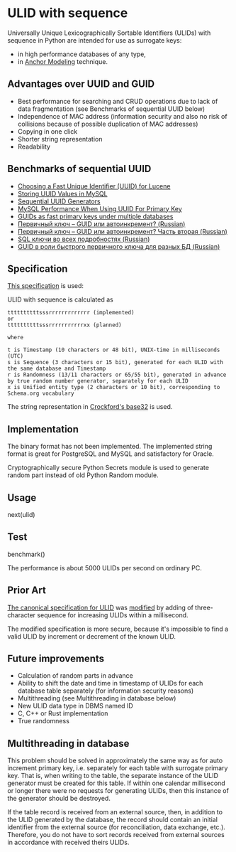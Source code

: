 # ULID with sequence
Universally Unique Lexicographically Sortable Identifiers (ULIDs) with sequence in Python
are intended for use as surrogate keys:
* in high performance databases of any type,
* in [Anchor Modeling](https://en.wikipedia.org/wiki/Anchor_modeling) technique.
## Advantages over UUID and GUID
* Best performance for searching and CRUD operations due to lack of data fragmentation (see Benchmarks of sequential UUID below)
* Independence of MAC address (information security and also no risk of collisions because of possible duplication of MAC addresses)
* Copying in one click
* Shorter string representation
* Readability
## Benchmarks of sequential UUID
* [Choosing a Fast Unique Identifier (UUID) for Lucene](https://dzone.com/articles/choosing-fast-unique)
* [Storing UUID Values in MySQL](https://www.percona.com/blog/2014/12/19/store-uuid-optimized-way/)
* [Sequential UUID Generators](https://www.2ndquadrant.com/en/blog/sequential-uuid-generators/)
* [MySQL Performance When Using UUID For Primary Key](https://blog.programster.org/mysql-performance-when-using-uuid-for-primary-key)
* [GUIDs as fast primary keys under multiple databases](https://www.codeproject.com/Articles/388157/GUIDs-as-fast-primary-keys-under-multiple-database)
* [Первичный ключ – GUID или автоинкремент? (Russian)](https://habr.com/ru/post/265437/)
* [Первичный ключ – GUID или автоинкремент? Часть вторая (Russian)](https://habr.com/ru/post/268605/)
* [SQL ключи во всех подробностях (Russian)](https://habr.com/ru/company/oleg-bunin/blog/348172/#uuid)
* [GUID в роли быстрого первичного ключа для разных БД (Russian)](http://www.interface.ru/home.asp?artId=29255)
## Specification
[This specification](https://github.com/ahawker/ulid/issues/306#issuecomment-451850395) is used:

ULID with sequence is calculated as

    ttttttttttsssrrrrrrrrrrrrr (implemented)
    or
    ttttttttttsssrrrrrrrrrrrxx (planned)

    where

    t is Timestamp (10 characters or 48 bit), UNIX-time in milliseconds (UTC)
    s is Sequence (3 characters or 15 bit), generated for each ULID with the same database and Timestamp
    r is Randomness (13/11 characters or 65/55 bit), generated in advance by true random number generator, separately for each ULID
    x is Unified entity type (2 characters or 10 bit), corresponding to Schema.org vocabulary

The string representation in [Crockford's base32](https://www.crockford.com/base32.html) is used.
## Implementation
The binary format has not been implemented. The implemented string format is great for PostgreSQL and MySQL and satisfactory for Oracle.

Cryptographically secure Python Secrets module is used to generate random part instead of old Python Random module.
## Usage
next(ulid)
## Test
benchmark()

The performance is about 5000 ULIDs per second on ordinary PC.
## Prior Art
[The canonical specification for ULID](https://github.com/ulid/spec) was [modified](https://github.com/ahawker/ulid/issues/306#issuecomment-451850395) by adding of three-character sequence for increasing ULIDs within a millisecond.

The modified specification is more secure, because it's impossible to find a valid ULID by increment or decrement of the known ULID.
## Future improvements
* Calculation of random parts in advance
* Ability to shift the date and time in timestamp of ULIDs for each database table separately (for information security reasons)
* Multithreading (see Multithreading in database below)
* New ULID data type in DBMS named ID
* C, C++ or Rust implementation
* True randomness
## Multithreading in database
This problem should be solved in approximately the same way as for auto increment primary key, i.e. separately for each table with surrogate primary key. That is, when writing to the table, the separate instance of the ULID generator must be created for this table. If within one calendar millisecond or longer there were no requests for generating ULIDs, then this instance of the generator should be destroyed.

If the table record is received from an external source, then, in addition to the ULID generated by the database, the record should contain an initial identifier from the external source (for reconciliation, data exchange, etc.). Therefore, you do not have to sort records received from external sources in accordance with received theirs ULIDs.

